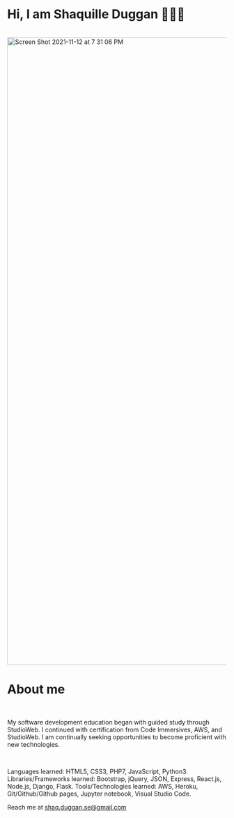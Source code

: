 <h1> Hi, I am Shaquille Duggan 👨🏿‍💻 </h1>
<br>
<img width="1440" alt="Screen Shot 2021-11-12 at 7 31 06 PM" src="https://user-images.githubusercontent.com/84408174/141599013-df775cab-4fe6-48b6-8a2e-ba929c2a788c.jpeg">

<br>
<h1>About me</h1>
<br>
<p>My software development education began with guided study through StudioWeb. I continued with certification from Code Immersives, AWS, and StudioWeb. I am continually seeking opportunities to become proficient with new technologies.</p>
<br>
<p>
Languages learned: HTML5, CSS3, PHP7, JavaScript, Python3.
Libraries/Frameworks learned: Bootstrap, jQuery, JSON, Express, React.js, Node.js, Django, Flask.
Tools/Technologies learned: AWS, Heroku, Git/Github/Github pages, Jupyter notebook, Visual Studio Code.</p>

Reach me at shaq.duggan.se@gmail.com
